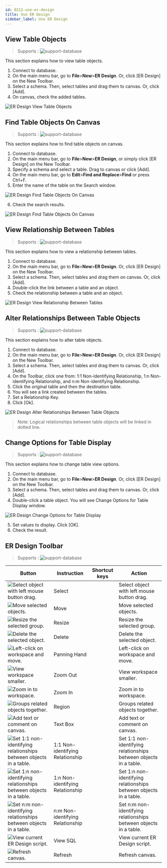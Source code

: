 ```yaml
---
id: 0212-use-er-design
title: Use ER Design
sidebar_label: Use ER Design
---
```




## View Table Objects
> Supports :
> ![support-database](<http://www.sqlgate.com/docs-badge/oracle,mysql,mariadb,postgresql,sqlserver,db2,tibero,cubrid>)

This section explains how to view table objects.

1. Connect to database.
2. On the main menu bar, go to **File**>**New**>**ER Design**. Or, click [ER Design] on the New Toolbar.
3. Select a schema. Then, select tables and drag them to canvas. Or, click [Add].
4. On canvas, check the added tables.

![ER Design View Table Objects](https://s3.ap-northeast-2.amazonaws.com/sqlgate-resource/captures/erDesign/erDesign-viewTable.png)



## Find Table Objects On Canvas
> Supports :
> ![support-database](<http://www.sqlgate.com/docs-badge/oracle,mysql,mariadb,postgresql,sqlserver,db2,tibero,cubrid>)

This section explains how to find table objects on canvas.

1. Connect to database.
2. On the main menu bar, go to **File**>**New**>**ER Design**, or simply click [ER Design] on the New Toolbar.
3. Specify a schema and select a table. Drag to canvas or click [Add].
4. On the main menu bar, go to **Edit**>**Find and Replace**>**Find** or press Ctrl+F.
5. Enter the name of the table on the Search window.

![ER Design Find Table Objects On Canvas](https://s3.ap-northeast-2.amazonaws.com/sqlgate-resource/captures/erDesign/erDesign-findTableOnCanvas.png)

6. Check the search results.

![ER Design Find Table Objects On Canvas](https://s3.ap-northeast-2.amazonaws.com/sqlgate-resource/captures/erDesign/erDesign-findTableOnCanvas-01.png)



## View Relationship Between Tables
> Supports :
> ![support-database](<http://www.sqlgate.com/docs-badge/oracle,mysql,mariadb,postgresql,sqlserver,db2,tibero,cubrid>)

This section explains how to view a relationship between tables.

1. Connect to database.
2. On the main menu bar, go to **File**>**New**>**ER Design**. Or, click [ER Design] on the New Toolbar.
3. Select a schema. Then, select tables and drag them on canvas. Or, click [Add].
4. Double-click the link between a table and an object.
5. Check the relationship between a table and an object.

![ER Design View Relationship Between Tables](https://s3.ap-northeast-2.amazonaws.com/sqlgate-resource/captures/erDesign/erDesign-viewRelationship.png)




## Alter Relationships Between Table Objects
> Supports :
> ![support-database](<http://www.sqlgate.com/docs-badge/oracle,mysql,mariadb,postgresql,sqlserver,db2,tibero,cubrid>)

This section explains how to alter table objects.

1. Connect to database.
2. On the main menu bar, go to **File**>**New**>**ER Design**. Or, click [ER Design] on the New Toolbar.
3. Select a schema. Then, select tables and drag them to canvas. Or, click [Add].
4. On the Toolbar, click one from: 1:1 Non-identifying Relationship, 1:n Non-identifying Relationship, and n:m Non-identifying Relationship.
5. Click the original table and then the destination table.
6. You will see a link created between the tables.
7. Set a Relationship Key.
8. Click [Ok].

![ER Design Alter Relationships Between Table Objects](https://s3.ap-northeast-2.amazonaws.com/sqlgate-resource/captures/erDesign/erDesign-alterRelationship.png)

> Note: Logical relationships between table objects will be linked in dotted line.



## Change Options for Table Display
> Supports :
> ![support-database](<http://www.sqlgate.com/docs-badge/oracle,mysql,mariadb,postgresql,sqlserver,db2,tibero,cubrid>)

This section explains how to change table view options.

1. Connect to database.
2. On the main menu bar, go to **File**>**New**>**ER Design**. Or, click [ER Design] on the New Toolbar.
3. Select a schema. Then, select tables and drag them to canvas. Or, click [Add].
4. Double-click a table object. You will see Change Options for Table Display window.

![ER Design Change Options for Table Display](https://s3.ap-northeast-2.amazonaws.com/sqlgate-resource/captures/erDesign/erDesign-changeOptionsForTableDisplay.png)

5. Set values to display. Click [OK].
6. Check the result.


## ER Design Toolbar
> Supports :
> ![support-database](<http://www.sqlgate.com/docs-badge/oracle,mysql,mariadb,postgresql,sqlserver,db2,tibero,cubrid>)

| Button                                                                                                                                                                            | Instruction                      | Shortcut keys | Action                                                            |
| --------------------------------------------------------------------------------------------------------------------------------------------------------------------------------- | -------------------------------- | ------------- | ----------------------------------------------------------------- |
| ![Select object with left mouse button drag.](https://s3.ap-northeast-2.amazonaws.com/sqlgate-resource/captures/erDesign/icon-erDesign-select.png)                                | Select                           |               | Select object with left mouse button drag.                        |
| ![Move selected objects.](https://s3.ap-northeast-2.amazonaws.com/sqlgate-resource/captures/erDesign/icon-erDesign-move.png)                                                      | Move                             |               | Move selected objects.                                            |
| ![Resize the selected group.](https://s3.ap-northeast-2.amazonaws.com/sqlgate-resource/captures/erDesign/icon-erDesign-resize.png)                                                | Resize                           |               | Resize the selected group.                                        |
| ![Delete the selected object.](https://s3.ap-northeast-2.amazonaws.com/sqlgate-resource/captures/erDesign/icon-erDesign-delete.png)                                               | Delete                           |               | Delete the selected object.                                       |
| ![Left-click on workspace and move.](https://s3.ap-northeast-2.amazonaws.com/sqlgate-resource/captures/erDesign/icon-erDesign-panningHand.png)                                    | Panning Hand                     |               | Left-click on workspace and move.                                 |
| ![View workspace smaller.](https://s3.ap-northeast-2.amazonaws.com/sqlgate-resource/captures/erDesign/icon-erDesign-zoomOut.png)                                                  | Zoom Out                         |               | View workspace smaller.                                           |
| ![Zoom in to workspace.](https://s3.ap-northeast-2.amazonaws.com/sqlgate-resource/captures/erDesign/icon-erDesign-zoomIn.png)                                                     | Zoom In                          |               | Zoom in to workspace.                                             |
| ![Groups related objects together.](https://s3.ap-northeast-2.amazonaws.com/sqlgate-resource/captures/erDesign/icon-erDesign-region.png)                                          | Region                           |               | Groups related objects together.                                  |
| ![Add text or comment on canvas.](https://s3.ap-northeast-2.amazonaws.com/sqlgate-resource/captures/erDesign/icon-erDesign-textBox.png)                                           | Text Box                         |               | Add text or comment on canvas.                                    |
| ![Set 1:1 non-identifying relationships between objects in a table.](https://s3.ap-northeast-2.amazonaws.com/sqlgate-resource/captures/erDesign/icon-erDesign-11Relationship.png) | 1:1 Non-identifying Relationship |               | Set 1:1 non-identifying relationships between objects in a table. |
| ![Set 1:n non-identifying relationships between objects in a table.](https://s3.ap-northeast-2.amazonaws.com/sqlgate-resource/captures/erDesign/icon-erDesign-1nRelationShip.png) | 1:n Non-identifying Relationship |               | Set 1:n non-identifying relationships between objects in a table. |
| ![Set n:m non-identifying relationships between objects in a table.](https://s3.ap-northeast-2.amazonaws.com/sqlgate-resource/captures/erDesign/icon-erDesign-nmRelationship.png) | n:m Non-identifying Relationship |               | Set n:m non-identifying relationships between objects in a table. |
| ![View current ER Design script.](https://s3.ap-northeast-2.amazonaws.com/sqlgate-resource/captures/erDesign/icon-erDesign-viewSQL.png)                                           | View SQL                         |               | View current ER Design script.                                    |
| ![Refresh canvas.](https://s3.ap-northeast-2.amazonaws.com/sqlgate-resource/captures/erDesign/icon-erDesign-refresh.png)                                                          | Refresh                          |               | Refresh canvas.                                                   |
